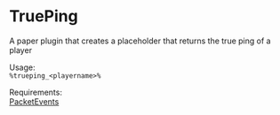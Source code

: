 # TruePing
A paper plugin that creates a placeholder that returns the true ping of a player

Usage:<br>
`%trueping_<playername>%`

Requirements:<br>
[PacketEvents](https://modrinth.com/plugin/packetevents)
